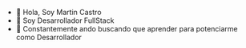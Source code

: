 - 👋 Hola, Soy Martin Castro
- 👀 Soy Desarrollador FullStack
- 🌱 Constantemente ando buscando que aprender para potenciarme como Desarrollador


<!---
martincastro1575/martincastro1575 is a ✨ special ✨ repository because its `README.md` (this file) appears on your GitHub profile.
You can click the Preview link to take a look at your changes.
--->
